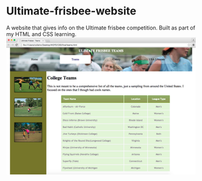 # Ultimate-frisbee-website
A website that gives info on the Ultimate frisbee competition. Built as part of my HTML and CSS learning.
![alt text](https://github.com/purnasrivatsa96/Ultimate-frisbee-website/blob/main/final/teams.png)

